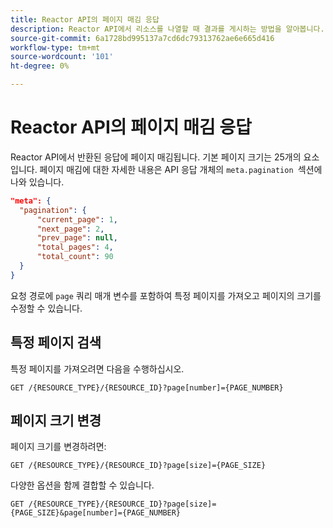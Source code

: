 ```yaml
---
title: Reactor API의 페이지 매김 응답
description: Reactor API에서 리소스를 나열할 때 결과를 게시하는 방법을 알아봅니다.
source-git-commit: 6a1728bd995137a7cd6dc79313762ae6e665d416
workflow-type: tm+mt
source-wordcount: '101'
ht-degree: 0%

---
```


# Reactor API의 페이지 매김 응답

Reactor API에서 반환된 응답에 페이지 매김됩니다. 기본 페이지 크기는 25개의 요소입니다. 페이지 매김에 대한 자세한 내용은 API 응답 개체의 `meta.pagination `섹션에 나와 있습니다.

```json
"meta": {
  "pagination": {
      "current_page": 1,
      "next_page": 2,
      "prev_page": null,
      "total_pages": 4,
      "total_count": 90
  }
}
```

요청 경로에 `page` 쿼리 매개 변수를 포함하여 특정 페이지를 가져오고 페이지의 크기를 수정할 수 있습니다.

## 특정 페이지 검색

특정 페이지를 가져오려면 다음을 수행하십시오.

```http
GET /{RESOURCE_TYPE}/{RESOURCE_ID}?page[number]={PAGE_NUMBER}
```

## 페이지 크기 변경

페이지 크기를 변경하려면:

```http
GET /{RESOURCE_TYPE}/{RESOURCE_ID}?page[size]={PAGE_SIZE}
```

다양한 옵션을 함께 결합할 수 있습니다.

```http
GET /{RESOURCE_TYPE}/{RESOURCE_ID}?page[size]={PAGE_SIZE}&page[number]={PAGE_NUMBER}
```
